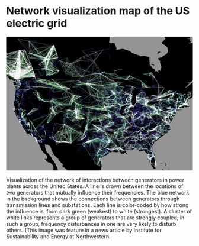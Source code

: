# Network visualization map of the US electric grid

![net_vis_map_US_grid.png](net_vis_map_US_grid.png)

Visualization of the network of interactions between generators in power plants across the United States. A line is drawn between the locations of two generators that mutually influence their frequencies. The blue network in the background shows the connections between generators through transmission lines and substations. Each line is color-coded by how strong the influence is, from dark green (weakest) to white (strongest). A cluster of white links represents a group of generators that are strongly coupled; in such a group, frequency disturbances in one are very likely to disturb others. (This image was feature in a news article by Institute for Sustainability and Energy at Northwestern.

